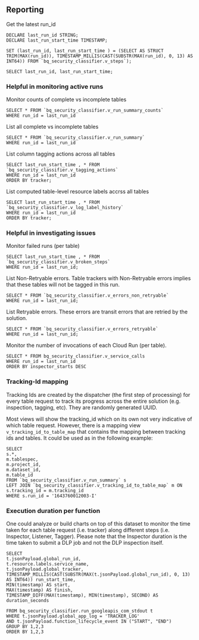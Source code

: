 ## Reporting

Get the latest run_id

```
DECLARE last_run_id STRING;
DECLARE last_run_start_time TIMESTAMP;

SET (last_run_id, last_run_start_time ) = (SELECT AS STRUCT TRIM(MAX(run_id)), TIMESTAMP_MILLIS(CAST(SUBSTR(MAX(run_id), 0, 13) AS INT64)) FROM `bq_security_classifier.v_steps`);

SELECT last_run_id, last_run_start_time;
```

### Helpful in monitoring active runs

Monitor counts of complete vs incomplete tables
```
SELECT * FROM `bq_security_classifier.v_run_summary_counts`
WHERE run_id = last_run_id
```

List all complete vs incomplete tables
```
SELECT * FROM `bq_security_classifier.v_run_summary`
WHERE run_id = last_run_id
```


List column tagging actions across all tables

```
SELECT last_run_start_time , * FROM `bq_security_classifier.v_tagging_actions`
WHERE run_id = last_run_id
ORDER BY tracker;
```


List computed table-level resource labels accrss all tables 

```
SELECT last_run_start_time , * FROM `bq_security_classifier.v_log_label_history`
WHERE run_id = last_run_id
ORDER BY tracker;
```

### Helpful in investigating issues
 

Monitor failed runs (per table)

```
SELECT last_run_start_time , * FROM `bq_security_classifier.v_broken_steps` 
WHERE run_id = last_run_id;

```

List Non-Retryable errors. Table trackers with Non-Retryable errors implies that these tables will not be tagged in this run. 
```
SELECT * FROM `bq_security_classifier.v_errors_non_retryable`
WHERE run_id = last_run_id;
```

List Retryable errors. These errors are transit errors that are retried by the solution. 
```
SELECT * FROM `bq_security_classifier.v_errors_retryable`
WHERE run_id = last_run_id;
```

Monitor the number of invocations of each Cloud Run (per table).

```
SELECT * FROM bq_security_classifier.v_service_calls
WHERE run_id = last_run_id
ORDER BY inspector_starts DESC
```

### Tracking-Id mapping
Tracking Ids are created by the dispatcher (the first step of
processing) for every table request to track its progress
across the entire solution (e.g. inspection, tagging, etc). They are randomly generated UUID.  

Most views will show the tracking_id which on its own not very indicative
of which table request. However, there is a mapping view `v_tracking_id_to_table_map`
that contains the mapping between tracking ids and tables. It could be
used as in the following example:
```
SELECT 
s.*,
m.tablespec,
m.project_id,
m.dataset_id,
m.table_id
FROM `bq_security_classifier.v_run_summary` s
LEFT JOIN `bq_security_classifier.v_tracking_id_to_table_map` m ON s.tracking_id = m.tracking_id
WHERE s.run_id = '1643760012003-I'
```

### Execution duration per function
One could analyze or build charts on top of this dataset to monitor 
the time taken for each table request (i.e. tracker) along different steps (i.e. Inspector, Listener, Tagger). 
Please note that the Inspector duration is the time taken to submit a DLP job and not the DLP inspection itself.
```
SELECT  
t.jsonPayload.global_run_id,
t.resource.labels.service_name,
t.jsonPayload.global_tracker,
TIMESTAMP_MILLIS(CAST(SUBSTR(MAX(t.jsonPayload.global_run_id), 0, 13) AS INT64)) run_start_time,
MIN(timestamp) AS start, 
MAX(timestamp) AS finish,
TIMESTAMP_DIFF(MAX(timestamp), MIN(timestamp), SECOND) AS duration_seconds

FROM bq_security_classifier.run_googleapis_com_stdout t
WHERE t.jsonPayload.global_app_log = 'TRACKER_LOG'
AND t.jsonPayload.function_lifecycle_event IN ("START", "END")
GROUP BY 1,2,3
ORDER BY 1,2,3
```